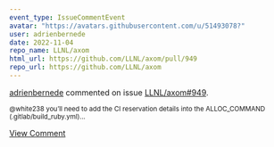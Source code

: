 ```yaml
---
event_type: IssueCommentEvent
avatar: "https://avatars.githubusercontent.com/u/51493078?"
user: adrienbernede
date: 2022-11-04
repo_name: LLNL/axom
html_url: https://github.com/LLNL/axom/pull/949
repo_url: https://github.com/LLNL/axom
---
```


<a href='https://github.com/adrienbernede' target='_blank'>adrienbernede</a> commented on issue <a href='https://github.com/LLNL/axom/pull/949' target='_blank'>LLNL/axom#949</a>.

<small>@white238 you’ll need to add the CI reservation details into the ALLOC_COMMAND (.gitlab/build_ruby.yml)...</small>

<a href='https://github.com/LLNL/axom/pull/949' target='_blank'>View Comment</a>
